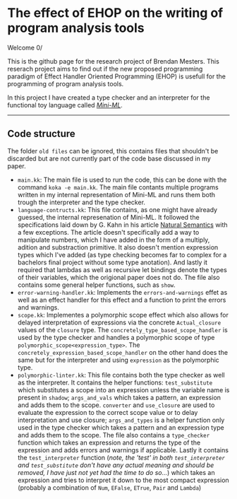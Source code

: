 # The effect of EHOP on the writing of program analysis tools


Welcome   0/ 

This is the github page for the research project of Brendan Mesters.
This reserach project aims to find out if the new proposed programming 
paradigm of Effect Handler Oriented Programming (EHOP) is usefull for
the programming of program analysis tools.

In this project I have created a type checker and an interpreter for the
functional toy language called _[Mini-ML](https://www.cse.chalmers.se/edu/year/2018/course/DAT350/Kahn.pdf)_.

---

## Code structure

The folder `old files` can be ignored, this contains files that shouldn't be discarded but are not currently part of the code base discussed in my paper.

- `main.kk`: The main file is used to run the code, this can be done with the command `koka -e main.kk`. The main file contants multiple programs written in my internal representation of Mini-ML and runs them both trough the interpreter and the type checker.
- `language-contructs.kk`: This file contains, as one might have already guessed, the internal represenation of Mini-ML.
It followed the specifications laid down by G. Kahn in his article [Natural Semantics](https://www.cse.chalmers.se/edu/year/2018/course/DAT350/Kahn.pdf) with a few exceptions. 
The article doesn't specifically add a way to manipulate numbers, which I have added in the form of a multiply, adition and substraction primitive. 
It also doesn't mention expression types which I've added (as type checking becomes far to complex for a bachelors final project without some type anotation). 
And lastly it required that lambdas as well as recursive let bindings denote the types of their variables, which the origional paper does not do.
The file also contains some general helper functions, such as `show`.
- `error-warning-handler.kk`: Implements the `errors-and-warnings` effet as well as an effect handler for this effect and a function to print the errors and warnings.
- `scope.kk`: Implementes a polymorphic scope effect which also allows for delayed interpretation of expressions via the concrete `Actual_closure` values of the `closure` type.
The `concretely_type_based_scope_handler` is used by the type checker and handles a polymorphic scope of type `polymorphic_scope<expression_type>`.
The `concretely_expression_based_scope_handler` on the other hand does the same but for the interpreter and using `expression` as the polymorphic type.
- `polymorphic-linter.kk`: This file contains both the type checker as well as the interpreter. 
It contains the helper functions: `test_substitute` which substitutes a scope into an expression unless the variable name is present in `shadow`; `args_and_vals` which takes a pattern, an expression and adds them to the scope. `converter` and `use_closure` are used to evaluate the expression to the correct scope value or to delay interpretation and use closure; `args_and_types` is a helper function only used in the type checker which takes a pattern and an expression type and adds them to the scope.
The file also contains a `type_checker` function which takes an expression and returns the type of the expression and adds errors and warnings if applicable.
Lastly it contains the `test_interpreter` function (_note, the 'test' in both `test_interpreter` and `test_substitute` don't have any actual meaning and should be removed, I have just not yet had the time to do so..._) which takes an expression and tries to interpret it down to the most compact expression (probably a combination of `Num`, `EFalse`, `ETrue`, `Pair` and `Lambda`)






